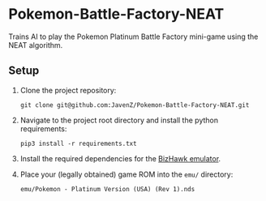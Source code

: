 # Pokemon-Battle-Factory-NEAT
Trains AI to play the Pokemon Platinum Battle Factory mini-game using the NEAT algorithm.

## Setup
1. Clone the project repository:
   
   `git clone git@github.com:JavenZ/Pokemon-Battle-Factory-NEAT.git`
   
2. Navigate to the project root directory and install the python requirements:
   
   `pip3 install -r requirements.txt`

3. Install the required dependencies for the [BizHawk emulator](https://github.com/TASEmulators/BizHawk).
4. Place your (legally obtained) game ROM into the `emu/` directory:

   `emu/Pokemon - Platinum Version (USA) (Rev 1).nds`
